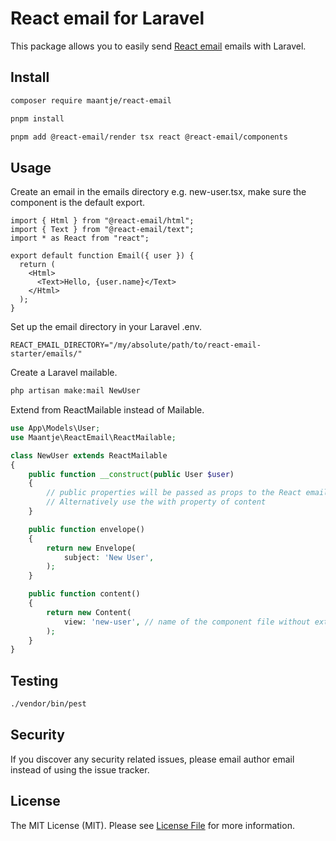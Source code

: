 # React email for Laravel

This package allows you to easily send [React email](https://react.email/) emails with Laravel.

## Install

```bash
composer require maantje/react-email
```

```bash
pnpm install
```

```bash
pnpm add @react-email/render tsx react @react-email/components
```

## Usage

Create an email in the emails directory e.g. new-user.tsx, make sure the component is the default export.

```tsx
import { Html } from "@react-email/html";
import { Text } from "@react-email/text";
import * as React from "react";

export default function Email({ user }) {
  return (
    <Html>
      <Text>Hello, {user.name}</Text>
    </Html>
  );
}
```

Set up the email directory in your Laravel .env.

```env
REACT_EMAIL_DIRECTORY="/my/absolute/path/to/react-email-starter/emails/"
```

Create a Laravel mailable.

```bash
php artisan make:mail NewUser
```

Extend from ReactMailable instead of Mailable.

```php
use App\Models\User;
use Maantje\ReactEmail\ReactMailable;

class NewUser extends ReactMailable
{
    public function __construct(public User $user)
    {
        // public properties will be passed as props to the React email component
        // Alternatively use the with property of content
    }

    public function envelope()
    {
        return new Envelope(
            subject: 'New User',
        );
    }

    public function content()
    {
        return new Content(
            view: 'new-user', // name of the component file without extension
        );
    }
}
```

## Testing

```bash
./vendor/bin/pest
```

## Security

If you discover any security related issues, please email author email instead of using the issue tracker.

## License

The MIT License (MIT). Please see [License File](/LICENSE) for more information.
